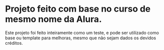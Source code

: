 # Projeto feito com base no curso de mesmo nome da Alura.

Este projeto foi feito inteiramente como um teste, e pode ser utilizado como base ou template para melhoras, mesmo que não sejam dados os devidos créditos.
